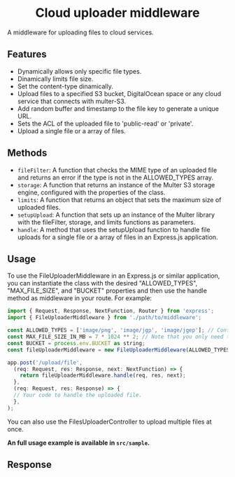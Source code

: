 <h1 align="center">Cloud uploader middleware</h1>

A middleware for uploading files to cloud services.

## Features
* Dynamically allows only specific file types.
* Dinamically limits file size.
* Set the content-type dinamically.
* Upload files to a specified S3 bucket, DigitalOcean space or any cloud service that connects with multer-S3.
* Add random buffer and timestamp to the file key to generate a unique URL.
* Sets the ACL of the uploaded file to 'public-read' or 'private'.
* Upload a single file or a array of files.

## Methods
* `fileFilter`: A function that checks the MIME type of an uploaded file and returns an error if the type is not in the ALLOWED_TYPES array.
* `storage`: A function that returns an instance of the Multer S3 storage engine, configured with the properties of the class.
* `limits`: A function that returns an object that sets the maximum size of uploaded files.
* `setupUpload`: A function that sets up an instance of the Multer library with the fileFilter, storage, and limits functions as parameters.
* `handle`: A method that uses the setupUpload function to handle file uploads for a single file or a array of files in an Express.js application.

## Usage
To use the FileUploaderMiddleware in an Express.js or similar application, you can instantiate the class with the desired "ALLOWED_TYPES", "MAX_FILE_SIZE", and "BUCKET" properties and then use the handle method as middleware in your route. For example:
```javascript
import { Request, Response, NextFunction, Router } from 'express';
import { FileUploaderMiddleware } from './path/to/middleware';

const ALLOWED_TYPES = ['image/png', 'image/jgp', 'image/jgep']; // Content-type here
const MAX_FILE_SIZE_IN_MB = 7 * 1024 ** 2; // Note that you only need to change the first number
const BUCKET = process.env.BUCKET as string;
const fileUploaderMiddleware = new FileUploaderMiddleware(ALLOWED_TYPES, MAX_FILE_SIZE_IN_MB, BUCKET);

app.post('/upload/file',
  (req: Request, res: Response, next: NextFunction) => {
    return fileUploaderMiddleware.handle(req, res, next);
  },
  (req: Request, res: Response) => {
  // Your code to handle the uploaded file.
  },
);
```
You can also use the FilesUploaderController to upload multiple files at once.

**An full usage example is available in `src/sample`.**

## Response